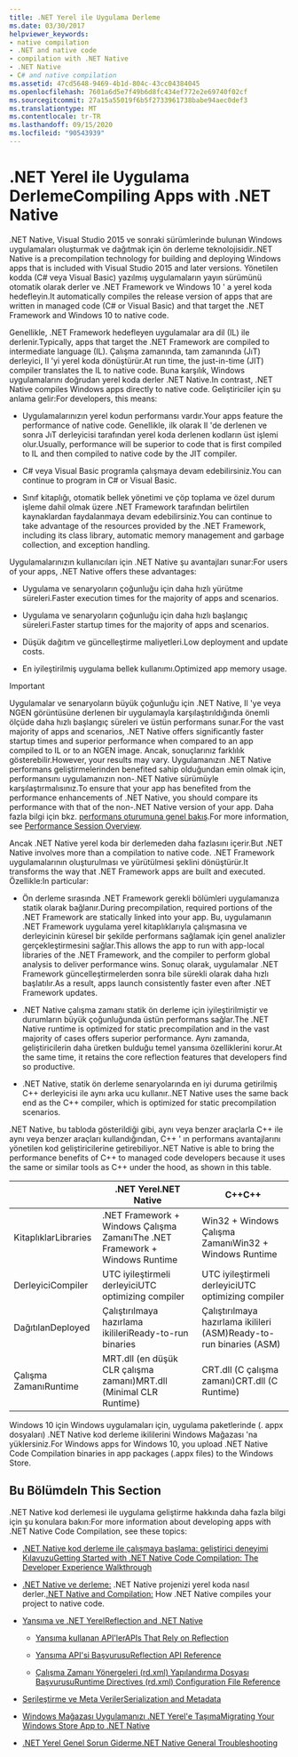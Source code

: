 ```yaml
---
title: .NET Yerel ile Uygulama Derleme
ms.date: 03/30/2017
helpviewer_keywords:
- native compilation
- .NET and native code
- compilation with .NET Native
- .NET Native
- C# and native compilation
ms.assetid: 47cd5648-9469-4b1d-804c-43cc04384045
ms.openlocfilehash: 7601a6d5e7f49b6d8fc434ef772e2e69740f02cf
ms.sourcegitcommit: 27a15a55019f6b5f2733961738babe94aec0def3
ms.translationtype: MT
ms.contentlocale: tr-TR
ms.lasthandoff: 09/15/2020
ms.locfileid: "90543939"
---
```

# <a name="compiling-apps-with-net-native"></a><span data-ttu-id="338af-102">.NET Yerel ile Uygulama Derleme</span><span class="sxs-lookup"><span data-stu-id="338af-102">Compiling Apps with .NET Native</span></span>

<span data-ttu-id="338af-103">.NET Native, Visual Studio 2015 ve sonraki sürümlerinde bulunan Windows uygulamaları oluşturmak ve dağıtmak için ön derleme teknolojisidir.</span><span class="sxs-lookup"><span data-stu-id="338af-103">.NET Native is a precompilation technology for building and deploying Windows apps that is included with Visual Studio 2015 and later versions.</span></span> <span data-ttu-id="338af-104">Yönetilen kodda (C# veya Visual Basic) yazılmış uygulamaların yayın sürümünü otomatik olarak derler ve .NET Framework ve Windows 10 ' a yerel koda hedefleyin.</span><span class="sxs-lookup"><span data-stu-id="338af-104">It automatically compiles the release version of apps that are written in managed code (C# or Visual Basic) and that target the .NET Framework and Windows 10 to native code.</span></span>

<span data-ttu-id="338af-105">Genellikle, .NET Framework hedefleyen uygulamalar ara dil (IL) ile derlenir.</span><span class="sxs-lookup"><span data-stu-id="338af-105">Typically, apps that target the .NET Framework are compiled to intermediate language (IL).</span></span> <span data-ttu-id="338af-106">Çalışma zamanında, tam zamanında (JıT) derleyici, Il 'yi yerel koda dönüştürür.</span><span class="sxs-lookup"><span data-stu-id="338af-106">At run time, the just-in-time (JIT) compiler translates the IL to native code.</span></span> <span data-ttu-id="338af-107">Buna karşılık, Windows uygulamalarını doğrudan yerel koda derler .NET Native.</span><span class="sxs-lookup"><span data-stu-id="338af-107">In contrast, .NET Native compiles Windows apps directly to native code.</span></span> <span data-ttu-id="338af-108">Geliştiriciler için şu anlama gelir:</span><span class="sxs-lookup"><span data-stu-id="338af-108">For developers, this means:</span></span>

- <span data-ttu-id="338af-109">Uygulamalarınızın yerel kodun performansı vardır.</span><span class="sxs-lookup"><span data-stu-id="338af-109">Your apps feature the performance of native code.</span></span> <span data-ttu-id="338af-110">Genellikle, ilk olarak Il 'de derlenen ve sonra JıT derleyicisi tarafından yerel koda derlenen kodların üst işlemi olur.</span><span class="sxs-lookup"><span data-stu-id="338af-110">Usually, performance will be superior to code that is first compiled to IL and then compiled to native code by the JIT compiler.</span></span>

- <span data-ttu-id="338af-111">C# veya Visual Basic programla çalışmaya devam edebilirsiniz.</span><span class="sxs-lookup"><span data-stu-id="338af-111">You can continue to program in C# or Visual Basic.</span></span>

- <span data-ttu-id="338af-112">Sınıf kitaplığı, otomatik bellek yönetimi ve çöp toplama ve özel durum işleme dahil olmak üzere .NET Framework tarafından belirtilen kaynaklardan faydalanmaya devam edebilirsiniz.</span><span class="sxs-lookup"><span data-stu-id="338af-112">You can continue to take advantage of the resources provided by the .NET Framework, including its class library, automatic memory management and garbage collection, and exception handling.</span></span>

<span data-ttu-id="338af-113">Uygulamalarınızın kullanıcıları için .NET Native şu avantajları sunar:</span><span class="sxs-lookup"><span data-stu-id="338af-113">For users of your apps, .NET Native offers these advantages:</span></span>

- <span data-ttu-id="338af-114">Uygulama ve senaryoların çoğunluğu için daha hızlı yürütme süreleri.</span><span class="sxs-lookup"><span data-stu-id="338af-114">Faster execution times for the majority of apps and scenarios.</span></span>

- <span data-ttu-id="338af-115">Uygulama ve senaryoların çoğunluğu için daha hızlı başlangıç süreleri.</span><span class="sxs-lookup"><span data-stu-id="338af-115">Faster startup times for the majority of apps and scenarios.</span></span>

- <span data-ttu-id="338af-116">Düşük dağıtım ve güncelleştirme maliyetleri.</span><span class="sxs-lookup"><span data-stu-id="338af-116">Low deployment and update costs.</span></span>

- <span data-ttu-id="338af-117">En iyileştirilmiş uygulama bellek kullanımı.</span><span class="sxs-lookup"><span data-stu-id="338af-117">Optimized app memory usage.</span></span>

> [!IMPORTANT]
> <span data-ttu-id="338af-118">Uygulamalar ve senaryoların büyük çoğunluğu için .NET Native, Il 'ye veya NGEN görüntüsüne derlenen bir uygulamayla karşılaştırıldığında önemli ölçüde daha hızlı başlangıç süreleri ve üstün performans sunar.</span><span class="sxs-lookup"><span data-stu-id="338af-118">For the vast majority of apps and scenarios, .NET Native offers significantly faster startup times and superior performance when compared to an app compiled to IL or to an NGEN image.</span></span> <span data-ttu-id="338af-119">Ancak, sonuçlarınız farklılık gösterebilir.</span><span class="sxs-lookup"><span data-stu-id="338af-119">However, your results may vary.</span></span> <span data-ttu-id="338af-120">Uygulamanızın .NET Native performans geliştirmelerinden benefited sahip olduğundan emin olmak için, performansını uygulamanızın non-.NET Native sürümüyle karşılaştırmalısınız.</span><span class="sxs-lookup"><span data-stu-id="338af-120">To ensure that your app has benefited from the performance enhancements of .NET Native, you should compare its performance with that of the non-.NET Native version of your app.</span></span> <span data-ttu-id="338af-121">Daha fazla bilgi için bkz. [performans oturumuna genel bakış](/visualstudio/profiling/performance-session-overview).</span><span class="sxs-lookup"><span data-stu-id="338af-121">For more information, see [Performance Session Overview](/visualstudio/profiling/performance-session-overview).</span></span>

<span data-ttu-id="338af-122">Ancak .NET Native yerel koda bir derlemeden daha fazlasını içerir.</span><span class="sxs-lookup"><span data-stu-id="338af-122">But .NET Native involves more than a compilation to native code.</span></span> <span data-ttu-id="338af-123">.NET Framework uygulamalarının oluşturulması ve yürütülmesi şeklini dönüştürür.</span><span class="sxs-lookup"><span data-stu-id="338af-123">It transforms the way that .NET Framework apps are built and executed.</span></span> <span data-ttu-id="338af-124">Özellikle:</span><span class="sxs-lookup"><span data-stu-id="338af-124">In particular:</span></span>

- <span data-ttu-id="338af-125">Ön derleme sırasında .NET Framework gerekli bölümleri uygulamanıza statik olarak bağlanır.</span><span class="sxs-lookup"><span data-stu-id="338af-125">During precompilation, required portions of the .NET Framework are statically linked into your app.</span></span> <span data-ttu-id="338af-126">Bu, uygulamanın .NET Framework uygulama yerel kitaplıklarıyla çalışmasına ve derleyicinin küresel bir şekilde performans sağlamak için genel analizler gerçekleştirmesini sağlar.</span><span class="sxs-lookup"><span data-stu-id="338af-126">This allows the app to run with app-local libraries of the .NET Framework, and the compiler to perform global analysis to deliver performance wins.</span></span> <span data-ttu-id="338af-127">Sonuç olarak, uygulamalar .NET Framework güncelleştirmelerden sonra bile sürekli olarak daha hızlı başlatılır.</span><span class="sxs-lookup"><span data-stu-id="338af-127">As a result, apps launch consistently faster even after .NET Framework updates.</span></span>

- <span data-ttu-id="338af-128">.NET Native çalışma zamanı statik ön derleme için iyileştirilmiştir ve durumların büyük çoğunluğunda üstün performans sağlar.</span><span class="sxs-lookup"><span data-stu-id="338af-128">The .NET Native runtime is optimized for static precompilation and in the vast majority of cases offers superior performance.</span></span> <span data-ttu-id="338af-129">Aynı zamanda, geliştiricilerin daha üretken bulduğu temel yansıma özelliklerini korur.</span><span class="sxs-lookup"><span data-stu-id="338af-129">At the same time, it retains the core reflection features that developers find so productive.</span></span>

- <span data-ttu-id="338af-130">.NET Native, statik ön derleme senaryolarında en iyi duruma getirilmiş C++ derleyicisi ile aynı arka ucu kullanır.</span><span class="sxs-lookup"><span data-stu-id="338af-130">.NET Native uses the same back end as the C++ compiler, which is optimized for static precompilation scenarios.</span></span>

<span data-ttu-id="338af-131">.NET Native, bu tabloda gösterildiği gibi, aynı veya benzer araçlarla C++ ile aynı veya benzer araçları kullandığından, C++ ' ın performans avantajlarını yönetilen kod geliştiricilerine getirebiliyor.</span><span class="sxs-lookup"><span data-stu-id="338af-131">.NET Native is able to bring the performance benefits of C++ to managed code developers because it uses the same or similar tools as C++ under the hood, as shown in this table.</span></span>

||<span data-ttu-id="338af-132">.NET Yerel</span><span class="sxs-lookup"><span data-stu-id="338af-132">.NET Native</span></span>|<span data-ttu-id="338af-133">C++</span><span class="sxs-lookup"><span data-stu-id="338af-133">C++</span></span>|
|-|----------------------------------------------------------------|-----------|
|<span data-ttu-id="338af-134">Kitaplıklar</span><span class="sxs-lookup"><span data-stu-id="338af-134">Libraries</span></span>|<span data-ttu-id="338af-135">.NET Framework + Windows Çalışma Zamanı</span><span class="sxs-lookup"><span data-stu-id="338af-135">The .NET Framework + Windows Runtime</span></span>|<span data-ttu-id="338af-136">Win32 + Windows Çalışma Zamanı</span><span class="sxs-lookup"><span data-stu-id="338af-136">Win32 + Windows Runtime</span></span>|
|<span data-ttu-id="338af-137">Derleyici</span><span class="sxs-lookup"><span data-stu-id="338af-137">Compiler</span></span>|<span data-ttu-id="338af-138">UTC iyileştirmeli derleyici</span><span class="sxs-lookup"><span data-stu-id="338af-138">UTC optimizing compiler</span></span>|<span data-ttu-id="338af-139">UTC iyileştirmeli derleyici</span><span class="sxs-lookup"><span data-stu-id="338af-139">UTC optimizing compiler</span></span>|
|<span data-ttu-id="338af-140">Dağıtılan</span><span class="sxs-lookup"><span data-stu-id="338af-140">Deployed</span></span>|<span data-ttu-id="338af-141">Çalıştırılmaya hazırlama ikilileri</span><span class="sxs-lookup"><span data-stu-id="338af-141">Ready-to-run binaries</span></span>|<span data-ttu-id="338af-142">Çalıştırılmaya hazırlama ikilileri (ASM)</span><span class="sxs-lookup"><span data-stu-id="338af-142">Ready-to-run binaries (ASM)</span></span>|
|<span data-ttu-id="338af-143">Çalışma Zamanı</span><span class="sxs-lookup"><span data-stu-id="338af-143">Runtime</span></span>|<span data-ttu-id="338af-144">MRT.dll (en düşük CLR çalışma zamanı)</span><span class="sxs-lookup"><span data-stu-id="338af-144">MRT.dll (Minimal CLR Runtime)</span></span>|<span data-ttu-id="338af-145">CRT.dll (C çalışma zamanı)</span><span class="sxs-lookup"><span data-stu-id="338af-145">CRT.dll (C Runtime)</span></span>|

<span data-ttu-id="338af-146">Windows 10 için Windows uygulamaları için, uygulama paketlerinde (. appx dosyaları) .NET Native kod derleme ikililerini Windows Mağazası 'na yüklersiniz.</span><span class="sxs-lookup"><span data-stu-id="338af-146">For Windows apps for Windows 10, you upload .NET Native Code Compilation binaries in app packages (.appx files) to the Windows Store.</span></span>

## <a name="in-this-section"></a><span data-ttu-id="338af-147">Bu Bölümde</span><span class="sxs-lookup"><span data-stu-id="338af-147">In This Section</span></span>

<span data-ttu-id="338af-148">.NET Native kod derlemesi ile uygulama geliştirme hakkında daha fazla bilgi için şu konulara bakın:</span><span class="sxs-lookup"><span data-stu-id="338af-148">For more information about developing apps with .NET Native Code Compilation, see these topics:</span></span>

- [<span data-ttu-id="338af-149">.NET Native kod derleme ile çalışmaya başlama: geliştirici deneyimi Kılavuzu</span><span class="sxs-lookup"><span data-stu-id="338af-149">Getting Started with .NET Native Code Compilation: The Developer Experience Walkthrough</span></span>](getting-started-with-net-native.md)

- <span data-ttu-id="338af-150">[.NET Native ve derleme:](net-native-and-compilation.md) .NET Native projenizi yerel koda nasıl derler.</span><span class="sxs-lookup"><span data-stu-id="338af-150">[.NET Native and Compilation:](net-native-and-compilation.md) How .NET Native compiles your project to native code.</span></span>

- [<span data-ttu-id="338af-151">Yansıma ve .NET Yerel</span><span class="sxs-lookup"><span data-stu-id="338af-151">Reflection and .NET Native</span></span>](reflection-and-net-native.md)

  - [<span data-ttu-id="338af-152">Yansıma kullanan API'ler</span><span class="sxs-lookup"><span data-stu-id="338af-152">APIs That Rely on Reflection</span></span>](apis-that-rely-on-reflection.md)

  - [<span data-ttu-id="338af-153">Yansıma API'si Başvurusu</span><span class="sxs-lookup"><span data-stu-id="338af-153">Reflection API Reference</span></span>](net-native-reflection-api-reference.md)

  - [<span data-ttu-id="338af-154">Çalışma Zamanı Yönergeleri (rd.xml) Yapılandırma Dosyası Başvurusu</span><span class="sxs-lookup"><span data-stu-id="338af-154">Runtime Directives (rd.xml) Configuration File Reference</span></span>](runtime-directives-rd-xml-configuration-file-reference.md)

- [<span data-ttu-id="338af-155">Serileştirme ve Meta Veriler</span><span class="sxs-lookup"><span data-stu-id="338af-155">Serialization and Metadata</span></span>](serialization-and-metadata.md)

- [<span data-ttu-id="338af-156">Windows Mağazası Uygulamanızı .NET Yerel'e Taşıma</span><span class="sxs-lookup"><span data-stu-id="338af-156">Migrating Your Windows Store App to .NET Native</span></span>](migrating-your-windows-store-app-to-net-native.md)

- [<span data-ttu-id="338af-157">.NET Yerel Genel Sorun Giderme</span><span class="sxs-lookup"><span data-stu-id="338af-157">.NET Native General Troubleshooting</span></span>](net-native-general-troubleshooting.md)
